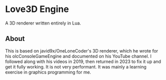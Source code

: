 # Love3D Engine
A 3D renderer written entirely in Lua.

## About
This is based on javid9x/OneLoneCoder's 3D renderer, which he wrote for his olcConsoleGameEngine and documented on his YouTube channel.
I followed along with his videos in 2019, then returned in 2023 to fix it up and get it fully working.
It is not very performant. It was mainly a learning exercise in graphics programming for me.
